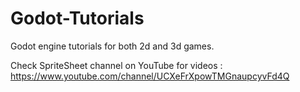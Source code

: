 # Godot-Tutorials
Godot engine tutorials for both 2d and 3d games.

Check SpriteSheet channel on YouTube for videos :
  https://www.youtube.com/channel/UCXeFrXpowTMGnaupcyvFd4Q
